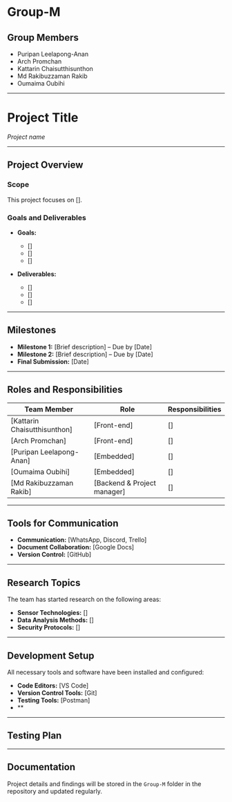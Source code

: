 # Group-M
## Group Members
- Puripan Leelapong-Anan
- Arch Promchan
- Kattarin Chaisutthisunthon
- Md Rakibuzzaman Rakib
- Oumaima Oubihi
---
# **Project Title**  
*Project name*

---

## Project Overview  

### **Scope**  
This project focuses on [].  

### **Goals and Deliverables**  
- **Goals:**  
  - []
  - []  
  - []  

- **Deliverables:**  
  - []  
  - []  
  - []  

---

## Milestones  
- **Milestone 1:** [Brief description] – Due by [Date]  
- **Milestone 2:** [Brief description] – Due by [Date]  
- **Final Submission:** [Date]  

---

## Roles and Responsibilities  
| **Team Member** | **Role**       | **Responsibilities**          |  
|------------------|----------------|--------------------------------|  
| [Kattarin Chaisutthisunthon]           | [Front-end]         | []            |  
| [Arch Promchan]           | [Front-end]         | []            |  
| [Puripan Leelapong-Anan]           | [Embedded]         | []            |  
| [Oumaima Oubihi]           | [Embedded]         | []            |  
| [Md Rakibuzzaman Rakib]           | [Backend & Project manager]         | []            |  

---

## Tools for Communication  
- **Communication:** [WhatsApp, Discord, Trello]  
- **Document Collaboration:** [Google Docs]  
- **Version Control:** [GitHub]  

---

## Research Topics  
The team has started research on the following areas:  
- **Sensor Technologies:** []  
- **Data Analysis Methods:** []  
- **Security Protocols:** []  

---

## Development Setup  
All necessary tools and software have been installed and configured:  
- **Code Editors:** [VS Code]  
- **Version Control Tools:** [Git]  
- **Testing Tools:** [Postman]
- **

---

## Testing Plan  

---

## Documentation  
Project details and findings will be stored in the `Group-M` folder in the repository and updated regularly.  
